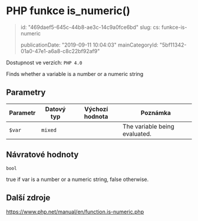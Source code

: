 PHP funkce is_numeric()
=======================

> id: "469daef5-645c-44b8-ae3c-14c9a0fce6bd"
> slug:
> 	cs: funkce-is-numeric
>
> publicationDate: "2019-09-11 10:04:03"
> mainCategoryId: "5bf11342-01a0-47e1-a6a8-c8c22bf92af9"

Dostupnost ve verzích: `PHP 4.0`

Finds whether a variable is a number or a numeric string


Parametry
--------------

| Parametr | Datový typ | Výchozí hodnota | Poznámka |
|-----|-----|-----|-----|
| `$var` | `mixed` |  | The variable being evaluated. |


Návratové hodnoty
----------------

`bool`

true if var is a number or a numeric
string, false otherwise.

Další zdroje
------------

https://www.php.net/manual/en/function.is-numeric.php
